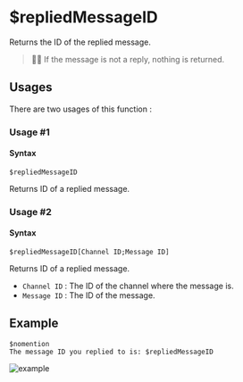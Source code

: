 # $repliedMessageID
Returns the ID of the replied message.

> 🧙‍♂️ If the message is not a reply, nothing is returned.

## Usages
There are two usages of this function :

### Usage #1
#### Syntax
```
$repliedMessageID
```
Returns ID of a replied message.

### Usage #2
#### Syntax
```
$repliedMessageID[Channel ID;Message ID]
```
Returns ID of a replied message.

- `Channel ID` : The ID of the channel where the message is.
- `Message ID` : The ID of the message.

## Example
```
$nomention
The message ID you replied to is: $repliedMessageID
```
![example](https://user-images.githubusercontent.com/94063167/198900570-ad5b8a25-56ad-4e66-9c3e-6495406d7fda.png)
